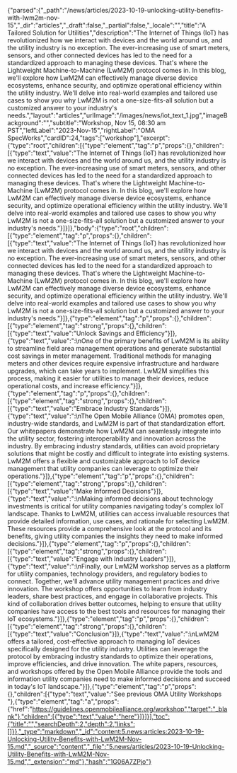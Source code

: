 {"parsed":{"_path":"/news/articles/2023-10-19-unlocking-utility-benefits-with-lwm2m-nov-15","_dir":"articles","_draft":false,"_partial":false,"_locale":"","title":"A Tailored Solution for Utilities","description":"The Internet of Things (IoT) has revolutionized how we interact with devices and the world around us, and the utility industry is no exception. The ever-increasing use of smart meters, sensors, and other connected devices has led to the need for a standardized approach to managing these devices. That's where the Lightweight Machine-to-Machine (LwM2M) protocol comes in. In this blog, we'll explore how LwM2M can effectively manage diverse device ecosystems, enhance security, and optimize operational efficiency within the utility industry. We'll delve into real-world examples and tailored use cases to show you why LwM2M is not a one-size-fits-all solution but a customized answer to your industry's needs.","layout":"articles","urlImage":"/images/news/iot_text_1.jpg","imageBackground":"","subtitle":"Workshop, Nov 15, 08:30 am PST","leftLabel":"2023-Nov-15","rightLabel":"OMA SpecWorks","cardID":24,"tags":["workshop"],"excerpt":{"type":"root","children":[{"type":"element","tag":"p","props":{},"children":[{"type":"text","value":"The Internet of Things (IoT) has revolutionized how we interact with devices and the world around us, and the utility industry is no exception. The ever-increasing use of smart meters, sensors, and other connected devices has led to the need for a standardized approach to managing these devices. That's where the Lightweight Machine-to-Machine (LwM2M) protocol comes in. In this blog, we'll explore how LwM2M can effectively manage diverse device ecosystems, enhance security, and optimize operational efficiency within the utility industry. We'll delve into real-world examples and tailored use cases to show you why LwM2M is not a one-size-fits-all solution but a customized answer to your industry's needs."}]}]},"body":{"type":"root","children":[{"type":"element","tag":"p","props":{},"children":[{"type":"text","value":"The Internet of Things (IoT) has revolutionized how we interact with devices and the world around us, and the utility industry is no exception. The ever-increasing use of smart meters, sensors, and other connected devices has led to the need for a standardized approach to managing these devices. That's where the Lightweight Machine-to-Machine (LwM2M) protocol comes in. In this blog, we'll explore how LwM2M can effectively manage diverse device ecosystems, enhance security, and optimize operational efficiency within the utility industry. We'll delve into real-world examples and tailored use cases to show you why LwM2M is not a one-size-fits-all solution but a customized answer to your industry's needs."}]},{"type":"element","tag":"p","props":{},"children":[{"type":"element","tag":"strong","props":{},"children":[{"type":"text","value":"Unlock Savings and Efficiency"}]},{"type":"text","value":":\nOne of the primary benefits of LwM2M is its ability to streamline field area management operations and generate substantial cost savings in meter management. Traditional methods for managing meters and other devices require expensive infrastructure and hardware upgrades, which can take years to implement. LwM2M simplifies this process, making it easier for utilities to manage their devices, reduce operational costs, and increase efficiency."}]},{"type":"element","tag":"p","props":{},"children":[{"type":"element","tag":"strong","props":{},"children":[{"type":"text","value":"Embrace Industry Standards"}]},{"type":"text","value":":\nThe Open Mobile Alliance (OMA) promotes open, industry-wide standards, and LwM2M is part of that standardization effort. Our whitepapers demonstrate how LwM2M can seamlessly integrate into the utility sector, fostering interoperability and innovation across the industry. By embracing industry standards, utilities can avoid proprietary solutions that might be costly and difficult to integrate into existing systems. LwM2M offers a flexible and customizable approach to IoT device management that utility companies can leverage to optimize their operations."}]},{"type":"element","tag":"p","props":{},"children":[{"type":"element","tag":"strong","props":{},"children":[{"type":"text","value":"Make Informed Decisions"}]},{"type":"text","value":":\nMaking informed decisions about technology investments is critical for utility companies navigating today's complex IoT landscape. Thanks to LwM2M, utilities can access invaluable resources that provide detailed information, use cases, and rationale for selecting LwM2M. These resources provide a comprehensive look at the protocol and its benefits, giving utility companies the insights they need to make informed decisions."}]},{"type":"element","tag":"p","props":{},"children":[{"type":"element","tag":"strong","props":{},"children":[{"type":"text","value":"Engage with Industry Leaders"}]},{"type":"text","value":":\nFinally, our LwM2M workshop serves as a platform for utility companies, technology providers, and regulatory bodies to connect. Together, we'll advance utility management practices and drive innovation. The workshop offers opportunities to learn from industry leaders, share best practices, and engage in collaborative projects. This kind of collaboration drives better outcomes, helping to ensure that utility companies have access to the best tools and resources for managing their IoT ecosystems."}]},{"type":"element","tag":"p","props":{},"children":[{"type":"element","tag":"strong","props":{},"children":[{"type":"text","value":"Conclusion"}]},{"type":"text","value":":\nLwM2M offers a tailored, cost-effective approach to managing IoT devices specifically designed for the utility industry. Utilities can leverage the protocol by embracing industry standards to optimize their operations, improve efficiencies, and drive innovation. The white papers, resources, and workshops offered by the Open Mobile Alliance provide the tools and information utility companies need to make informed decisions and succeed in today's IoT landscape."}]},{"type":"element","tag":"p","props":{},"children":[{"type":"text","value":"See previous OMA Utility Workshops "},{"type":"element","tag":"a","props":{"href":"https://guidelines.openmobilealliance.org/workshop","target":"_blank"},"children":[{"type":"text","value":"here"}]}]}],"toc":{"title":"","searchDepth":2,"depth":2,"links":[]}},"_type":"markdown","_id":"content:5.news:articles:2023-10-19-Unlocking-Utility-Benefits-with-LwM2M-Nov-15.md","_source":"content","_file":"5.news/articles/2023-10-19-Unlocking-Utility-Benefits-with-LwM2M-Nov-15.md","_extension":"md"},"hash":"1G06A7ZPjo"}